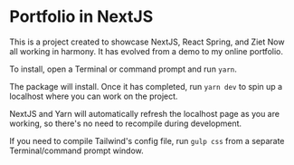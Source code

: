 # Portfolio in NextJS
This is a project created to showcase NextJS, React Spring, and Ziet Now all working in harmony. It has evolved from a demo to my online portfolio. 

To install, open a Terminal or command prompt and run `yarn`. 

The package will install. Once it has completed, run `yarn dev` to spin up a localhost where you can work on the project.

NextJS and Yarn will automatically refresh the localhost page as you are working, so there's no need to recompile during development.

If you need to compile Tailwind's config file, run `gulp css` from a separate Terminal/command prompt window. 
